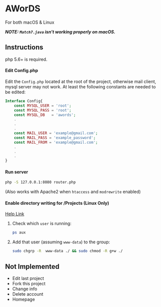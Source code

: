 # AWorDS
For both macOS & Linux

***NOTE: `Match7.java` isn't working properly on macOS.***

## Instructions

php 5.6+ is required.

#### Edit Config.php
Edit the `Config.php` located at the root of the project,
otherwise mail client, mysql server may not work. At least
the following constants are needed to be edited:
```php
Interface Config{
    const MYSQL_USER = 'root';
    const MYSQL_PASS = 'root';
    const MYSQL_DB   = 'awords';
    .
    .
    .
    const MAIL_USER = 'example@gmail.com';
    const MAIL_PASS = 'example_password';
    const MAIL_FROM = 'example@gmail.com';
    .
    .
    .
}
```

#### Run server

```bash
php -S 127.0.0.1:8080 router.php
```
(Also works with Apache2 when `htaccess` and `modrewrite` enabled)

#### Enable directory writing for /Projects (Linux Only)

[Help Link](https://stackoverflow.com/a/16373988/4147849)
1. Check which `user` is running:
    ```bash
    ps aux
    ```
2. Add that user (assuming `www-data`) to the group:
    ```bash
    sudo chgrp -R  www-data ./ && sudo chmod -R g+w ./
    ```

## Not Implemented
- Edit last project
- Fork this project
- Change info
- Delete account
- Homepage

